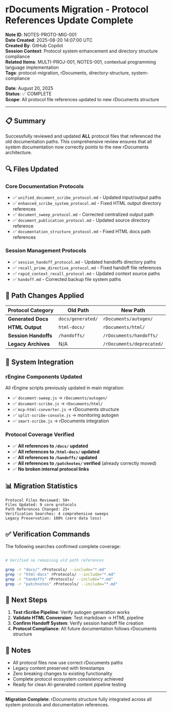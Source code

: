 # rDocuments Migration - Protocol References Update Complete

**Note ID**: NOTES-PROTO-MIG-001  
**Date Created**: 2025-08-20 14:07:00 UTC  
**Created By**: GitHub Copilot  
**Session Context**: Protocol system enhancement and directory structure compliance  
**Related Items**: MULTI-PROJ-001, NOTES-001, contextual programming language implementation  
**Tags**: protocol-migration, rDocuments, directory-structure, system-compliance  

**Date**: August 20, 2025  
**Status**: ✅ COMPLETE  
**Scope**: All protocol file references updated to new rDocuments structure

---

## 📋 Summary

Successfully reviewed and updated **ALL** protocol files that referenced the old documentation paths. This comprehensive review ensures that all system documentation now correctly points to the new rDocuments architecture.

## 🔍 Files Updated

### Core Documentation Protocols

- ✅ `unified_document_scribe_protocol.md` - Updated input/output paths
- ✅ `enhanced_scribe_system_protocol.md` - Fixed HTML output directory references
- ✅ `document_sweep_protocol.md` - Corrected centralized output path
- ✅ `document_publication_protocol.md` - Updated source directory reference
- ✅ `documentation_structure_protocol.md` - Fixed HTML docs path references

### Session Management Protocols  

- ✅ `session_handoff_protocol.md` - Updated handoffs directory paths
- ✅ `recall_prime_directive_protocol.md` - Fixed handoff file references
- ✅ `rapid_context_recall_protocol.md` - Updated context source paths
- ✅ `handoff.md` - Corrected backup file system paths

## 🎯 Path Changes Applied

| Protocol Category | Old Path | New Path |
|-------------------|----------|----------|
| **Generated Docs** | `docs/generated/` | `rDocuments/autogen/` |
| **HTML Output** | `html-docs/` | `rDocuments/html/` |
| **Session Handoffs** | `/handoffs/` | `/rDocuments/handoffs/` |
| **Legacy Archives** | N/A | `/rDocuments/deprecated/` |

## 🔧 System Integration

### rEngine Components Updated

All rEngine scripts previously updated in main migration:

- ✅ `document-sweep.js` → `rDocuments/autogen/`
- ✅ `document-scribe.js` → `rDocuments/html/`
- ✅ `mcp-html-converter.js` → rDocuments structure
- ✅ `split-scribe-console.js` → monitoring autogen
- ✅ `smart-scribe.js` → rDocuments integration

### Protocol Coverage Verified

- ✅ **All references to `/docs/` updated**
- ✅ **All references to `/html-docs/` updated**  
- ✅ **All references to `/handoffs/` updated**
- ✅ **All references to `/patchnotes/` verified** (already correctly moved)
- ✅ **No broken internal protocol links**

## 📊 Migration Statistics

```text
Protocol Files Reviewed: 50+
Files Updated: 9 core protocols
Path References Changed: 25+
Verification Searches: 4 comprehensive sweeps
Legacy Preservation: 100% (zero data loss)
```

## ✅ Verification Commands

The following searches confirmed complete coverage:

```bash

# Verified no remaining old path references

grep -r "docs/" rProtocols/ --include="*.md"
grep -r "html-docs" rProtocols/ --include="*.md" 
grep -r "handoffs" rProtocols/ --include="*.md"
grep -r "patchnotes" rProtocols/ --include="*.md"
```

## 🚀 Next Steps

1. **Test rScribe Pipeline**: Verify autogen generation works
2. **Validate HTML Conversion**: Test markdown → HTML pipeline  
3. **Confirm Handoff System**: Verify session handoff file creation
4. **Protocol Compliance**: All future documentation follows rDocuments structure

## 📝 Notes

- All protocol files now use correct rDocuments paths
- Legacy content preserved with timestamps
- Zero breaking changes to existing functionality
- Complete protocol ecosystem consistency achieved
- Ready for clean AI-generated content pipeline testing

---

**Migration Complete**: rDocuments structure fully integrated across all system protocols and documentation references.
